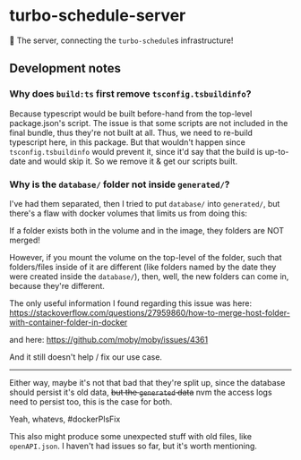 # turbo-schedule-server

🎒 The server, connecting the `turbo-schedule`s infrastructure!

## Development notes

### Why does `build:ts` first remove `tsconfig.tsbuildinfo`?

Because typescript would be built before-hand from the top-level package.json's script.
The issue is that some scripts are not included in the final bundle, thus they're not built at all.
Thus, we need to re-build typescript here, in this package.
But that wouldn't happen since `tsconfig.tsbuildinfo` would prevent it,
since it'd say that the build is up-to-date and would skip it.
So we remove it & get our scripts built.

### Why is the `database/` folder not inside `generated/`?

I've had them separated, then I tried to put `database/` into `generated/`, but there's a flaw with docker volumes that limits us from doing this:

If a folder exists both in the volume and in the image, they folders are NOT merged!

However, if you mount the volume on the top-level of the folder,
such that folders/files inside of it are different
(like folders named by the date they were created inside the `database/`),
then, well, the new folders can come in, because they're different.

The only useful information I found regarding this issue was here:
https://stackoverflow.com/questions/27959860/how-to-merge-host-folder-with-container-folder-in-docker

and here:
https://github.com/moby/moby/issues/4361

And it still doesn't help / fix our use case.

---

Either way, maybe it's not that bad that they're split up,
since the database should persist it's old data,
~~but the `generated` data~~ nvm the access logs need to persist too,
this is the case for both.

Yeah, whatevs, #dockerPlsFix

This also might produce some unexpected stuff with old files, like `openAPI.json`.
I haven't had issues so far, but it's worth mentioning.
